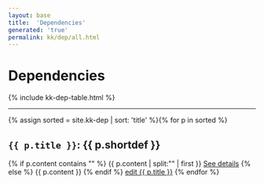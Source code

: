 ```yaml
---
layout: base
title:  'Dependencies'
generated: 'true'
permalink: kk/dep/all.html
---
```


# Dependencies

{% include kk-dep-table.html %}

----------

{% assign sorted = site.kk-dep | sort: 'title' %}{% for p in sorted %}
<a id="al-kk-dep/{{ p.title }}" class="al-dest"/>
<h2><code>{{ p.title }}</code>: {{ p.shortdef }}</h2>
{% if p.content contains "<!--details-->" %}    
{{ p.content | split:"<!--details-->" | first }}
<a href="{{ p.title }}" class="al-doc">See details</a>
{% else %}
{{ p.content }}
{% endif %}
<a href="{{ site.git_edit }}/{% if p.collection %}{{ p.relative_path }}{% else %}{{ p.path }}{% endif %}" target="#">edit {{ p.title }}</a>
{% endfor %}
